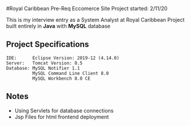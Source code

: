 #Royal Caribbean Pre-Req Eccomerce Site
    Project started: 2/11/20

This is my interview entry as a System Analyst at Royal Caribbean
Project built entirely in **Java** with **MySQL** database

## Project Specifications
```
IDE:      Eclipse Version: 2019-12 (4.14.0)
Server:   Tomcat Version: 8.5
Database: MySQL Notifier 1.1
          MySQL Command Line Client 8.0
          MySQL Workbench 8.0 CE
```

## Notes
* Using Servlets for database connections
* Jsp Files for html frontend deployment



